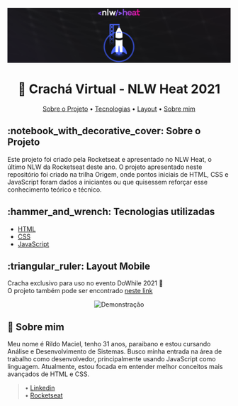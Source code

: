 <p align="center"> <img src="./nlw_heat.png" /></p>

<h1 align="center">🚀 Crachá Virtual - NLW Heat 2021</h1>

<p align="center">
  <a href="#about">Sobre o Projeto</a> •
  <a href="#technology">Tecnologias</a> •
  <a href="#layout">Layout</a> •
  <a href="#about-me">Sobre mim</a>
</p>

<h2 id="about">:notebook_with_decorative_cover: Sobre o Projeto</h2>

Este projeto foi criado pela Rocketseat e apresentado no NLW Heat, o último NLW da Rocketseat deste ano. O projeto apresentado neste repositório foi criado na trilha Origem, onde pontos iniciais de HTML, CSS e JavaScript foram dados a iniciantes ou que quisessem reforçar esse conhecimento teórico e técnico.
<h2 id="technology">:hammer_and_wrench: Tecnologias utilizadas</h2>

<ul>
  <li><a href="https://developer.mozilla.org/en-US/docs/Web/HTML">HTML</a></li>
  <li><a href="https://developer.mozilla.org/en-US/docs/Web/CSS">CSS</a></li>
  <li><a href="https://developer.mozilla.org/en-US/docs/Web/JavaScript/Reference">JavaScript</a></li>
</ul>

<h2 id="layout">:triangular_ruler: Layout Mobile</h2>

Cracha exclusivo para uso no evento DoWhile 2021 🚀<br>
O projeto também pode ser encontrado [neste link](https://rildodev.github.io/cracha-nlw/)

<p align="center">
  <img alt="Demonstração" src="https://raw.githubusercontent.com/rildodev/cracha-nlw/master/images/crach%C3%A1.jpg" width="230px" />
</p>

<h2 id="about-me">👦 Sobre mim</h2>

Meu nome é Rildo Maciel, tenho 31 anos, paraibano e estou cursando Análise e Desenvolvimento de Sistemas. Busco minha entrada na área de trabalho como desenvolvedor, principalmente usando JavaScript como linguagem. Atualmente, estou focada em entender melhor conceitos mais avançados de HTML e CSS. <br>
 
> • [Linkedin](https://www.linkedin.com/in/rildo-maciel-berto-da-silva-4430a9221/)<br>
> • [Rocketseat](https://app.rocketseat.com.br/me/rildo-maciel-berto-da-silva-04330)
